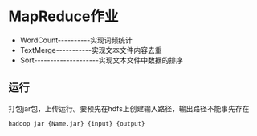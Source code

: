 # MapReduce作业

- WordCount----------实现词频统计
- TextMerge-----------实现文本文件内容去重
- Sort--------------------实现文本文件中数据的排序

## 运行

打包jar包，上传运行。要预先在hdfs上创建输入路径，输出路径不能事先存在

```
hadoop jar {Name.jar} {input} {output}
```
